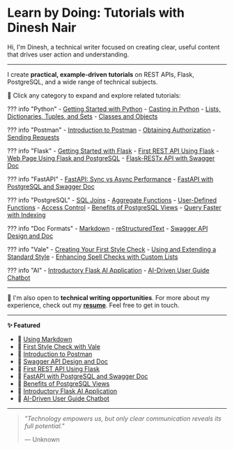 # Learn by Doing: Tutorials with Dinesh Nair

Hi, I'm Dinesh, a technical writer focused on creating clear, useful content that drives user action and understanding. 

---

I create **practical, example-driven tutorials** on REST APIs, Flask, PostgreSQL, and a wide range of technical subjects.

🚀 Click any category to expand and explore related tutorials:


??? info "Python"
    - [Getting Started with Python](mytechdocs/doc1/Getting_Started_with_Python.md)
    - [Casting in Python](mytechdocs/doc2/Casting_in_Python.md)
    - [Lists, Dictionaries, Tuples, and Sets](mytechdocs/doc3/Python_Data_Structures.md)
    - [Classes and Objects](mytechdocs/doc4/Classes_and_Objects.md)

??? info "Postman"
    - [Introduction to Postman](mytechdocs/doc5/Postman_Intro.md)
    - [Obtaining Authorization](mytechdocs/doc6/Postman_Obtain_Auth.md)
    - [Sending Requests](mytechdocs/doc7/Sending_Requests.md)

??? info "Flask"
    - [Getting Started with Flask](mytechdocs/doc8/Flask_Intro.md)
    - [First REST API Using Flask](mytechdocs/doc9/First_REST_API_Flask.md)
    - [Web Page Using Flask and PostgreSQL](mytechdocs/doc10/Webpage_Flask_Postgres.md)
    - [Flask-RESTx API with Swagger Doc](mytechdocs/doc11/Flask_Restx_Swagger.md)

??? info "FastAPI"
    - [FastAPI: Sync vs Async Performance](mytechdocs/doc12/FastAPI_Performance.md)
    - [FastAPI with PostgreSQL and Swagger Doc](mytechdocs/doc13/FastAPI_Postgres_Swagger.md)
 
??? info "PostgreSQL"
    - [SQL Joins](mytechdocs/doc14/Joins_Explained.md)
    - [Aggregate Functions](mytechdocs/doc15/Aggregate_Functions.md)
    - [User-Defined Functions](mytechdocs/doc16/UDF_Functions.md)
    - [Access Control](mytechdocs/doc17/Access_Control.md)
    - [Benefits of PostgreSQL Views](mytechdocs/doc18/Postgres_Views.md)
    - [Query Faster with Indexing](mytechdocs/doc19/Table_Indexing.md)

??? info "Doc Formats"
    - [Markdown](mytechdocs/doc20/Using_Markdown.md)
    - [reStructuredText](mytechdocs/doc21/Using_reStructuredText.md)
    - [Swagger API Design and Doc](mytechdocs/doc25/Swagger_Generated_Doc.md)

??? info "Vale"
    - [Creating Your First Style Check](mytechdocs/doc22/Vale_First_Check.md)
    - [Using and Extending a Standard Style](mytechdocs/doc23/Vale_Predefined_Style.md)
    - [Enhancing Spell Checks with Custom Lists](mytechdocs/doc24/Vale_Spell_Check.md)

??? info "AI"
    - [Introductory Flask AI Application](mytechdocs/doc26/Flask_Connect_GeminiAI.md)
    - [AI-Driven User Guide Chatbot](mytechdocs/doc27/Gemini_GuideBot.md)

---

📝 I'm also open to **technical writing opportunities**. For more about my experience, check out my **[resume](resumedineshnair.md)**. Feel free to get in touch.

---

**✨ Featured**

- 📌 [Using Markdown](mytechdocs/doc20/Using_Markdown.md)  
- 📌 [First Style Check with Vale](mytechdocs/doc22/Vale_First_Check.md)  
- 📌 [Introduction to Postman](mytechdocs/doc5/Postman_Intro.md)
- 📌 [Swagger API Design and Doc](mytechdocs/doc25/Swagger_Generated_Doc.md)
- 📌 [First REST API Using Flask](mytechdocs/doc9/First_REST_API_Flask.md)  
- 📌 [FastAPI with PostgreSQL and Swagger Doc](mytechdocs/doc13/FastAPI_Postgres_Swagger.md)  
- 📌 [Benefits of PostgreSQL Views](mytechdocs/doc18/Postgres_Views.md)  
- 📌 [Introductory Flask AI Application](mytechdocs/doc26/Flask_Connect_GeminiAI.md)
- 📌 [AI-Driven User Guide Chatbot](mytechdocs/doc27/Gemini_GuideBot.md)

---

> _"Technology empowers us, but only clear communication reveals its full potential."_
> 
> — Unknown